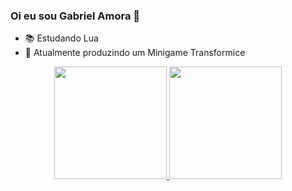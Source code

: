 ### Oi eu sou Gabriel Amora 👋

- 📚 Estudando Lua 
- 💼 Atualmente produzindo um Minigame Transformice 

<div align="center">
  <a href="https://">
  <img height="180em" src="https://github-readme-stats.vercel.app/api?username=Gaberry&show_icons=true&theme=dracula&include_all_commits=true&count_private=true"/>
  <img height="180em" src="https://github-readme-stats.vercel.app/api/top-langs/?username=Gaberry&layout=compact&langs_count=7&theme=dracula"/>
</div>
